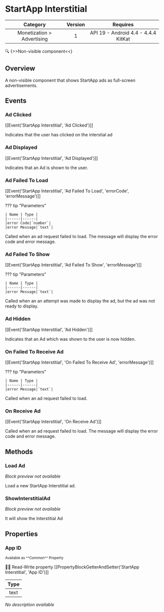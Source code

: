 # StartApp Interstitial

| Category | Version | Requires |
|:--------:|:-------:|:--------:|
|Monetization > Advertising|1|API 19 - Android 4.4 - 4.4.4 KitKat|

:mag: {>>Non-visible component<<}

## Overview

A non-visible component that shows StartApp ads as full-screen advertisements.

## Events

### Ad Clicked

[[Event('StartApp Interstitial', 'Ad Clicked')]]

Indicates that the user has clicked on the interstial ad

### Ad Displayed

[[Event('StartApp Interstitial', 'Ad Displayed')]]

Indicates that an Ad is shown to the user.

### Ad Failed To Load

[[Event('StartApp Interstitial', 'Ad Failed To Load', 'errorCode', 'errorMessage')]]

??? tip "Parameters"

    | Name | Type |
    |------|------|
    |error Code|`number`|
    |error Message|`text`|


Called when an ad request failed to load. The message will display the error code and error message.

### Ad Failed To Show

[[Event('StartApp Interstitial', 'Ad Failed To Show', 'errorMessage')]]

??? tip "Parameters"

    | Name | Type |
    |------|------|
    |error Message|`text`|


Called when an an attempt was made to display the ad, but the ad was not ready to display.

### Ad Hidden

[[Event('StartApp Interstitial', 'Ad Hidden')]]

Indicates that an Ad which was shown to the user is now hidden.

### On Failed To Receive Ad

[[Event('StartApp Interstitial', 'On Failed To Receive Ad', 'errorMessage')]]

??? tip "Parameters"

    | Name | Type |
    |------|------|
    |error Message|`text`|


Called when an ad request failed to load.

### On Receive Ad

[[Event('StartApp Interstitial', 'On Receive Ad')]]

Called when an ad request failed to load. The message will display the error code and error message.

## Methods

### Load Ad

_Block preview not available_

Load a new StartApp Interstitial ad.

### ShowInterstitialAd

_Block preview not available_

It will show the Interstitial Ad

## Properties

### App ID

<small>Available as ^^Common^^ Property</small>

:eyes::pencil: Read-Write property
[[PropertyBlockGetterAndSetter('StartApp Interstitial', 'App ID')]]

| Type |
|:----:|
|text|

_No description available_